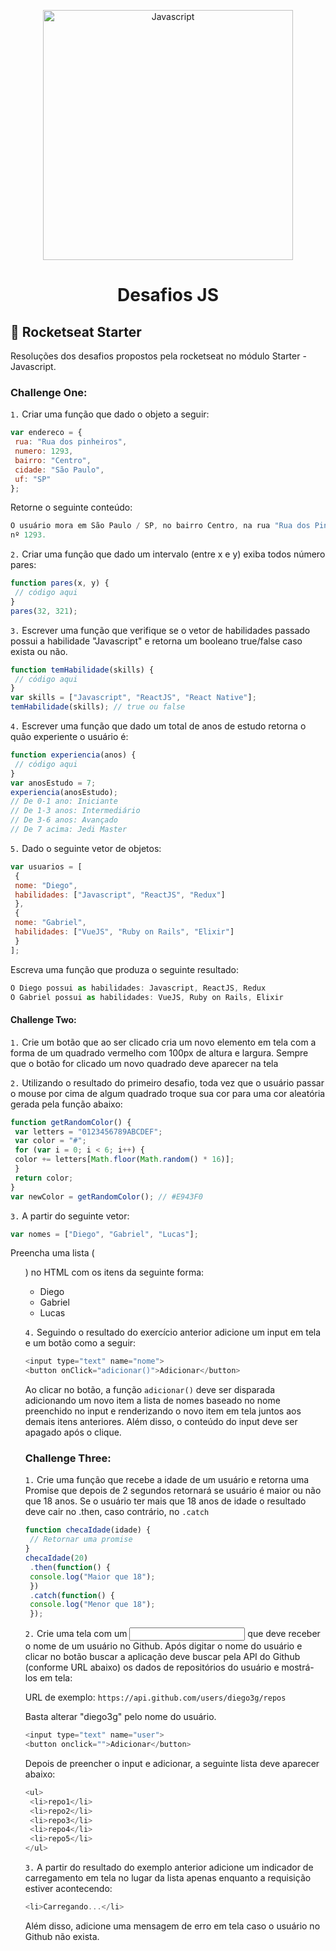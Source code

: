 <p align="center">
<img src="http://pluspng.com/img-png/logo-javascript-png-other-resolutions-240-240-pixels-240.png" width="400" alt="Javascript">
</p>
<h1 align="center">Desafios JS</h1>

## :rocket: Rocketseat Starter

Resoluções dos desafios propostos pela rocketseat no módulo Starter - Javascript.

### Challenge One:

`1.` Criar uma função que dado o objeto a seguir:
```js
var endereco = {
 rua: "Rua dos pinheiros",
 numero: 1293,
 bairro: "Centro",
 cidade: "São Paulo",
 uf: "SP"
};
```
Retorne o seguinte conteúdo:
```js
O usuário mora em São Paulo / SP, no bairro Centro, na rua "Rua dos Pinheiros" com
nº 1293.
```

`2.` Criar uma função que dado um intervalo (entre x e y) exiba todos número pares:
```js
function pares(x, y) {
 // código aqui
}
pares(32, 321);
```

`3.` Escrever uma função que verifique se o vetor de habilidades passado possui a habilidade "Javascript"
e retorna um booleano true/false caso exista ou não.
```js
function temHabilidade(skills) {
 // código aqui
}
var skills = ["Javascript", "ReactJS", "React Native"];
temHabilidade(skills); // true ou false
```

`4.` Escrever uma função que dado um total de anos de estudo retorna o quão experiente o usuário é:
```js
function experiencia(anos) {
 // código aqui
}
var anosEstudo = 7;
experiencia(anosEstudo);
// De 0-1 ano: Iniciante
// De 1-3 anos: Intermediário
// De 3-6 anos: Avançado
// De 7 acima: Jedi Master
```

`5.` Dado o seguinte vetor de objetos:
```js
var usuarios = [
 {
 nome: "Diego",
 habilidades: ["Javascript", "ReactJS", "Redux"]
 },
 {
 nome: "Gabriel",
 habilidades: ["VueJS", "Ruby on Rails", "Elixir"]
 }
];
```
Escreva uma função que produza o seguinte resultado:
```js
O Diego possui as habilidades: Javascript, ReactJS, Redux
O Gabriel possui as habilidades: VueJS, Ruby on Rails, Elixir
```

#### Challenge Two:

`1.` Crie um botão que ao ser clicado cria um novo elemento em tela com a forma de um quadrado
vermelho com 100px de altura e largura. Sempre que o botão for clicado um novo quadrado deve
aparecer na tela

`2.` Utilizando o resultado do primeiro desafio, toda vez que o usuário passar o mouse por cima de
algum quadrado troque sua cor para uma cor aleatória gerada pela função abaixo:
```js
function getRandomColor() {
 var letters = "0123456789ABCDEF";
 var color = "#";
 for (var i = 0; i < 6; i++) {
 color += letters[Math.floor(Math.random() * 16)];
 }
 return color;
}
var newColor = getRandomColor(); // #E943F0
```

`3.` A partir do seguinte vetor:
```js
var nomes = ["Diego", "Gabriel", "Lucas"];
```
Preencha uma lista (<ul>) no HTML com os itens da seguinte forma:
- Diego
- Gabriel
- Lucas

`4.` Seguindo o resultado do exercício anterior adicione um input em tela e um botão como a seguir:
```js
<input type="text" name="nome">
<button onClick="adicionar()">Adicionar</button>
```
Ao clicar no botão, a função `adicionar()` deve ser disparada adicionando um novo item a lista de
nomes baseado no nome preenchido no input e renderizando o novo item em tela juntos aos
demais itens anteriores. Além disso, o conteúdo do input deve ser apagado após o clique.

### Challenge Three:

`1.` Crie uma função que recebe a idade de um usuário e retorna uma Promise que depois de 2
segundos retornará se usuário é maior ou não que 18 anos. Se o usuário ter mais que 18 anos de
idade o resultado deve cair no .then, caso contrário, no `.catch`
```js
function checaIdade(idade) {
 // Retornar uma promise
}
checaIdade(20)
 .then(function() {
 console.log("Maior que 18");
 })
 .catch(function() {
 console.log("Menor que 18");
 });
```

`2.` Crie uma tela com um <input> que deve receber o nome de um usuário no Github. Após digitar o
nome do usuário e clicar no botão buscar a aplicação deve buscar pela API do Github (conforme
URL abaixo) os dados de repositórios do usuário e mostrá-los em tela:

URL de exemplo: `https://api.github.com/users/diego3g/repos`

Basta alterar "diego3g" pelo nome do usuário.
```js
<input type="text" name="user">
<button onclick="">Adicionar</button>
```
Depois de preencher o input e adicionar, a seguinte lista deve aparecer abaixo:
```js
<ul>
 <li>repo1</li>
 <li>repo2</li>
 <li>repo3</li>
 <li>repo4</li>
 <li>repo5</li>
</ul>
```

`3.` A partir do resultado do exemplo anterior adicione um indicador de carregamento em tela no lugar
da lista apenas enquanto a requisição estiver acontecendo:
```js
<li>Carregando...</li>
```
Além disso, adicione uma mensagem de erro em tela caso o usuário no Github não exista.




